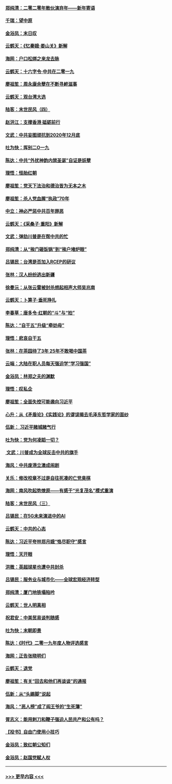 #### [郑纯清：二零二零年散伙演弃年——新年寄语](../pages/nsc993/n11754195.md?t=12301403) 
#### [千瑞：望中原](../pages/nsc993/n11754159.md?t=12301403) 
#### [金浴凤：末日叹](../pages/nsc993/n11752359.md?t=12301403) 
#### [云鹤天：《忆秦娥‧娄山关》新解](../pages/nsc993/n11752348.md?t=12301403) 
#### [海网：户口松绑之来龙去脉](../pages/nsc993/n11752328.md?t=12301403) 
#### [云鹤天：十六字令‧中共在二零一九](../pages/nsc993/n11752305.md?t=12301403) 
#### [廖祖笙：周永康余孽在不断寻衅滋事](../pages/nsc993/n11751013.md?t=12301403) 
#### [云鹤天：观台湾大选](../pages/nsc993/n11751007.md?t=12301403) 
#### [陆客：末世民风（四）](../pages/nsc993/n11749203.md?t=12301403) 
#### [赵洪江：支撑香港 砥砺前行](../pages/nsc993/n11748482.md?t=12301403) 
#### [文武：中共妄图顽抗到2020年12月底](../pages/nsc993/n11748446.md?t=12301403) 
#### [吐为快：挥别二O一九](../pages/nsc993/n11748411.md?t=12301403) 
#### [陈达：中共“外扰神韵内禁圣诞”自证是妖孽](../pages/nsc993/n11748226.md?t=12301403) 
#### [理悟：怪胎红朝](../pages/nsc993/n11748206.md?t=12301403) 
#### [廖祖笙：党天下法治和德治皆为无本之木](../pages/nsc993/n11748135.md?t=12301403) 
#### [廖祖笙：杀人党血腥“执政”70年](../pages/nsc993/n11745144.md?t=12301403) 
#### [中立：神必严惩中共百年罪恶](../pages/nsc993/n11744970.md?t=12301403) 
#### [云鹤天：《采桑子‧重阳》新解](../pages/nsc993/n11744948.md?t=12301403) 
#### [文武：弹劾川普是在帮中共的忙](../pages/nsc993/n11744758.md?t=12301403) 
#### [郑纯清：从“挨门砸饭锅”到“挨户堵炉眼”](../pages/nsc993/n11744745.md?t=12301403) 
#### [吕锡民：台湾是否加入RCEP的研议](../pages/nsc993/n11744701.md?t=12301403) 
#### [张林：汉人纷纷逃出新疆](../pages/nsc993/n11743530.md?t=12301403) 
#### [徐曼沅：从张云雷被封杀想起相声大师吴兆南](../pages/nsc993/n11741816.md?t=12301403) 
#### [云鹤天：卜算子‧垂死挣扎](../pages/nsc993/n11739956.md?t=12301403) 
#### [李春草：唐多令‧红朝的“斗”与“拍”](../pages/nsc993/n11739830.md?t=12301403) 
#### [陈达：“自干五”升级“牵妨母”](../pages/nsc993/n11739724.md?t=12301403) 
#### [理悟：悲哀自干五](../pages/nsc993/n11739547.md?t=12301403) 
#### [张林：在茶园待了3年 25年不敢喝中国茶](../pages/nsc993/n11739240.md?t=12301403) 
#### [云端：大陆在职人员每天强迫学“学习强国”](../pages/nsc993/n11738735.md?t=12301403) 
#### [金浴凤：林郑之夫的渊默](../pages/nsc993/n11737735.md?t=12301403) 
#### [理悟：叹私企](../pages/nsc993/n11737715.md?t=12301403) 
#### [廖祖笙：全面失控可能袭向习近平](../pages/nsc993/n11737704.md?t=12301403) 
#### [心升：从《矛盾论》《实践论》的谬误揭去毛泽东哲学家的面纱](../pages/nsc993/n11736962.md?t=12301403) 
#### [伍新： 习近平赌城赌气行](../pages/nsc993/n11736929.md?t=12301403) 
#### [吐为快：党为何凌蹈一切？](../pages/nsc993/n11736915.md?t=12301403) 
#### [ 文武：川普成为全球反击中共的旗手](../pages/nsc993/n11736882.md?t=12301403) 
#### [海风：中共废港立澳成闹剧](../pages/nsc993/n11735857.md?t=12301403) 
#### [关乐：修改校章不过是自往死凑的亡党臭棋](../pages/nsc993/n11735097.md?t=12301403) 
#### [海网：南风吹起势燎原——有感于“光复茂名”模式重演](../pages/nsc993/n11732308.md?t=12301403) 
#### [陆客：末世民风（三）](../pages/nsc993/n11732211.md?t=12301403) 
#### [吕锡民：在5G未来演进中的AI](../pages/nsc993/n11730010.md?t=12301403) 
#### [云鹤天：中共的心态](../pages/nsc993/n11729906.md?t=12301403) 
#### [陈达：习近平夸林郑月娥“恪尽职守”感言](../pages/nsc993/n11729881.md?t=12301403) 
#### [理悟：天开眼](../pages/nsc993/n11729699.md?t=12301403) 
#### [洪微：英超球星也遭中共封杀](../pages/nsc993/n11727243.md?t=12301403) 
#### [吕锡民：服务业与城市化——全球宏观经济转型](../pages/nsc993/n11725845.md?t=12301403) 
#### [郑纯清：厦门地铁塌陷吟](../pages/nsc993/n11725813.md?t=12301403) 
#### [云鹤天：世人明真相](../pages/nsc993/n11725621.md?t=12301403) 
#### [祝君安：中美贸易谈判随感](../pages/nsc993/n11725609.md?t=12301403) 
#### [吐为快：末朝即景](../pages/nsc993/n11723365.md?t=12301403) 
#### [陈达：《时代》二零一九年度人物评选感言](../pages/nsc993/n11723337.md?t=12301403) 
#### [海网：正告张晓明们](../pages/nsc993/n11723228.md?t=12301403) 
#### [云鹤天：退党](../pages/nsc993/n11723056.md?t=12301403) 
#### [廖祖笙：有关“回去和他们再谈谈”的通报](../pages/nsc993/n11722442.md?t=12301403) 
#### [伍新：从“头踢脚”说起](../pages/nsc993/n11722429.md?t=12301403) 
#### [海风：“恶人榜”成了阎王爷的“生死簿”](../pages/nsc993/n11722272.md?t=12301403) 
#### [胥志义：能用剌刀和鞭子强迫人民共产和公有吗？](../pages/nsc993/n11720569.md?t=12301403) 
#### [【投书】自由门使用小技巧](../pages/nsc993/n11720180.md?t=12301403) 
#### [金浴凤：致红朝公知们](../pages/nsc993/n11720563.md?t=12301403) 
#### [金浴凤：赵国党赋人权](../pages/nsc993/n11720533.md?t=12301403) 

----
#### [ >>> 更早内容 <<< ](../indexes/nsc993-earlier.md)
